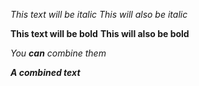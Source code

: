 *This text will be italic*
_This will also be italic_

**This text will be bold**
__This will also be bold__

_You **can** combine them_

_**A combined text**_